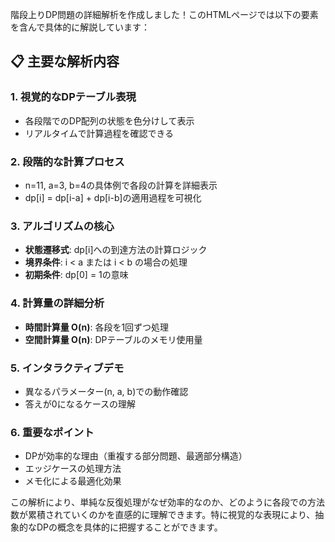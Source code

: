 階段上りDP問題の詳細解析を作成しました！このHTMLページでは以下の要素を含んで具体的に解説しています：

## 📋 主要な解析内容

### 1. **視覚的なDPテーブル表現**

- 各段階でのDP配列の状態を色分けして表示
- リアルタイムで計算過程を確認できる

### 2. **段階的な計算プロセス**

- n=11, a=3, b=4の具体例で各段の計算を詳細表示
- dp[i] = dp[i-a] + dp[i-b]の適用過程を可視化

### 3. **アルゴリズムの核心**

- **状態遷移式**: dp[i]への到達方法の計算ロジック
- **境界条件**: i < a または i < b の場合の処理
- **初期条件**: dp[0] = 1の意味

### 4. **計算量の詳細分析**

- **時間計算量 O(n)**: 各段を1回ずつ処理
- **空間計算量 O(n)**: DPテーブルのメモリ使用量

### 5. **インタラクティブデモ**

- 異なるパラメーター(n, a, b)での動作確認
- 答えが0になるケースの理解

### 6. **重要なポイント**

- DPが効率的な理由（重複する部分問題、最適部分構造）
- エッジケースの処理方法
- メモ化による最適化効果

この解析により、単純な反復処理がなぜ効率的なのか、どのように各段での方法数が累積されていくのかを直感的に理解できます。特に視覚的な表現により、抽象的なDPの概念を具体的に把握することができます。
